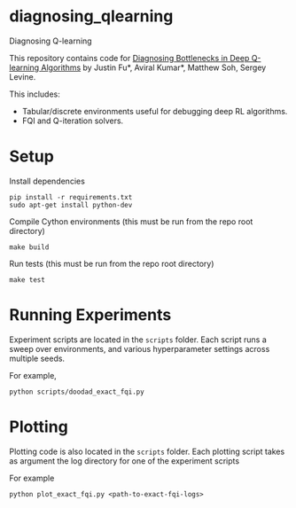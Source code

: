 # diagnosing_qlearning
Diagnosing Q-learning

This repository contains code for [Diagnosing Bottlenecks in Deep Q-learning Algorithms](https://arxiv.org/abs/1902.10250) by Justin Fu*, Aviral Kumar*, Matthew Soh, Sergey Levine.

This includes:
- Tabular/discrete environments useful for debugging deep RL algorithms.
- FQI and Q-iteration solvers.


# Setup
Install dependencies
```
pip install -r requirements.txt
sudo apt-get install python-dev
```

Compile Cython environments (this must be run from the repo root directory)
```
make build
```

Run tests (this must be run from the repo root directory)
```
make test
```

# Running Experiments
Experiment scripts are located in the `scripts` folder. Each script runs a sweep over environments, and various hyperparameter settings across multiple seeds.

For example,
```
python scripts/doodad_exact_fqi.py
```

# Plotting
Plotting code is also located in the `scripts` folder. Each plotting script takes as argument the log directory for one of the experiment scripts

For example
```
python plot_exact_fqi.py <path-to-exact-fqi-logs>
```

